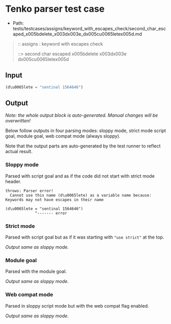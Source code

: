 # Tenko parser test case

- Path: tests/testcases/assigns/keyword_with_escapes_check/second_char_escaped_x005bdelete_x003dx003e_dx005cu0065letex005d.md

> :: assigns : keyword with escapes check
>
> ::> second char escaped x005bdelete x003dx003e dx005cu0065letex005d

## Input

`````js
(d\u0065lete = "sentinal 1564646")
`````

## Output

_Note: the whole output block is auto-generated. Manual changes will be overwritten!_

Below follow outputs in four parsing modes: sloppy mode, strict mode script goal, module goal, web compat mode (always sloppy).

Note that the output parts are auto-generated by the test runner to reflect actual result.

### Sloppy mode

Parsed with script goal and as if the code did not start with strict mode header.

`````
throws: Parser error!
  Cannot use this name (d\u0065lete) as a variable name because: Keywords may not have escapes in their name

(d\u0065lete = "sentinal 1564646")
             ^------- error
`````

### Strict mode

Parsed with script goal but as if it was starting with `"use strict"` at the top.

_Output same as sloppy mode._

### Module goal

Parsed with the module goal.

_Output same as sloppy mode._

### Web compat mode

Parsed in sloppy script mode but with the web compat flag enabled.

_Output same as sloppy mode._
